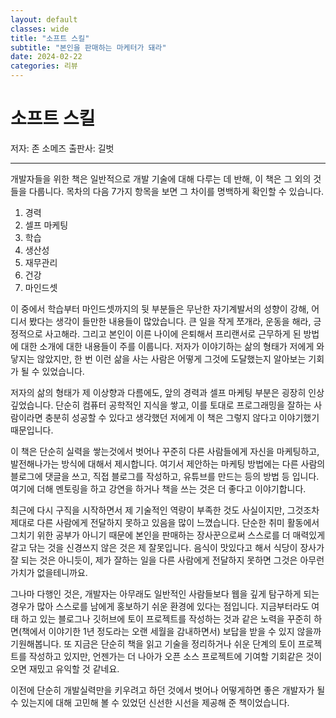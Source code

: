 ```yaml
---
layout: default
classes: wide
title: "소프트 스킬"
subtitle: "본인을 판매하는 마케터가 돼라"
date: 2024-02-22
categories: 리뷰
---
```


# 소프트 스킬

저자: 존 소메즈
출판사: 길벗

---

개발자들을 위한 책은 일반적으로 개발 기술에 대해 다루는 데 반해, 이 책은 그 외의 것들을 다룹니다. 목차의 다음 7가지 항목을 보면 그 차이를 명백하게 확인할 수 있습니다.

1. 경력
2. 셀프 마케팅
3. 학습
4. 생산성
5. 재무관리
6. 건강
7. 마인드셋

이 중에서 학습부터 마인드셋까지의 뒷 부분들은 무난한 자기계발서의 성향이 강해, 어디서 봤다는 생각이 들만한 내용들이 많았습니다. 큰 일을 작게 쪼개라, 운동을 해라, 긍정적으로 사고해라. 그리고 본인이 이른 나이에 은퇴해서 프리랜서로 근무하게 된 방법에 대한 소개에 대한 내용들이 주를 이룹니다. 저자가 이야기하는 삶의 형태가 저에게 와닿지는 않았지만, 한 번 이런 삶을 사는 사람은 어떻게 그것에 도달했는지 알아보는 기회가 될 수 있었습니다.

저자의 삶의 형태가 제 이상향과 다름에도, 앞의 경력과 셀프 마케팅 부분은 굉장히 인상 깊었습니다. 단순히 컴퓨터 공학적인 지식을 쌓고, 이를 토대로 프로그래밍을 잘하는 사람이라면 충분히 성공할 수 있다고 생각했던 저에게 이 책은 그렇지 않다고 이야기했기 때문입니다.

이 책은 단순히 실력을 쌓는것에서 벗어나 꾸준히 다른 사람들에게 자신을 마케팅하고, 발전해나가는 방식에 대해서 제시합니다. 여기서 제안하는 마케팅 방법에는 다른 사람의 블로그에 댓글을 쓰고, 직접 블로그를 작성하고, 유튜브를 만드는 등의 방법 등 입니다. 여기에 더해 멘토링을 하고 강연을 하거나 책을 쓰는 것은 더 좋다고 이야기합니다.

최근에 다시 구직을 시작하면서 제 기술적인 역량이 부족한 것도 사실이지만, 그것조차 제대로 다른 사람에게 전달하지 못하고 있음을 많이 느꼈습니다. 단순한 취미 활동에서 그치기 위한 공부가 아니기 때문에 본인을 판매하는 장사꾼으로써 스스로를 더 매력있게 갈고 닦는 것을 신경쓰지 않은 것은 제 잘못입니다. 음식이 맛있다고 해서 식당이 장사가 잘 되는 것은 아니듯이, 제가 잘하는 일을 다른 사람에게 전달하지 못하면 그것은 아무런 가치가 없을테니까요.

그나마 다행인 것은, 개발자는 아무래도 일반적인 사람들보다 웹을 깊게 탐구하게 되는 경우가 많아 스스로를 남에게 홍보하기 쉬운 환경에 있다는 점입니다. 지금부터라도 여태 하고 있는 블로그나 깃허브에 토이 프로젝트를 작성하는 것과 같은 노력을 꾸준히 하면(책에서 이야기한 1년 정도라는 오랜 세월을 감내하면서) 보답을 받을 수 있지 않을까 기원해봅니다. 또 지금은 단순히 책을 읽고 기술을 정리하거나 쉬운 단계의 토이 프로젝트를 작성하고 있지만, 언젠가는 더 나아가 오픈 소스 프로젝트에 기여할 기회같은 것이 오면 재밌고 유익할 것 같네요.

이전에 단순히 개발실력만을 키우려고 하던 것에서 벗어나 어떻게하면 좋은 개발자가 될 수 있는지에 대해 고민해 볼 수 있었던 신선한 시선을 제공해 준 책이었습니다.